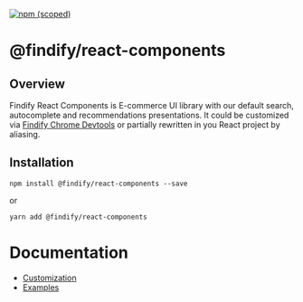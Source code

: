 [![npm (scoped)](https://img.shields.io/npm/v/@findify/react-components.svg)](https://www.npmjs.com/package/@findify/react-components)

# @findify/react-components

## Overview
Findify React Components is E-commerce UI library with our default search, autocomplete and recommendations presentations. It could be customized via [Findify Chrome Devtools](https://chrome.google.com/webstore/detail/findify-devtools/jngfkjbhdmpkaccemaikjomjdfnmedgm) or partially rewritten in you React project by aliasing.

## Installation
```
npm install @findify/react-components --save
```
or
```
yarn add @findify/react-components
```

# Documentation
- [Customization](https://developers.findify.io/docs/customizations-getting-started)
- [Examples](https://developers.findify.io/docs/customization-examples)
